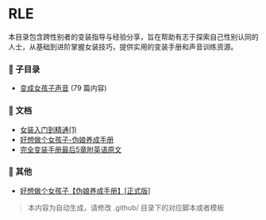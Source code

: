 # RLE

本目录包含跨性别者的变装指导与经验分享，旨在帮助有志于探索自己性别认同的人士，从基础到进阶掌握女装技巧，提供实用的变装手册和声音训练资源。

### 📁 子目录

- [变成女孩子声音](变成女孩子声音) (79 篇内容)


### 📄 文档

- [女装入门到精通(1)](女装入门到精通(1)_page.md)
- [好想做个女孩子-伪娘养成手册](好想做个女孩子-伪娘养成手册_page.md)
- [完全变装手册最后5章附英语原文](完全变装手册最后5章附英语原文_page.md)

### 📎 其他

- [好想做个女孩子【伪娘养成手册】[正式版]](好想做个女孩子【伪娘养成手册】[正式版]_page.md)

> 本内容为自动生成，请修改 .github/ 目录下的对应脚本或者模板
